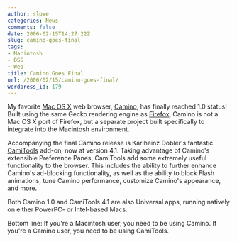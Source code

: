 ```yaml
---
author: slowe
categories: News
comments: false
date: 2006-02-15T14:27:22Z
slug: camino-goes-final
tags:
- Macintosh
- OSS
- Web
title: Camino Goes Final
url: /2006/02/15/camino-goes-final/
wordpress_id: 179
---
```


My favorite [Mac OS X](http://www.apple.com/macosx/) web browser, [Camino](http://www.caminobrowser.org/), has finally reached 1.0 status! Built using the same Gecko rendering engine as [Firefox](http://www.mozilla.org/products/firefox/), Camino is not a Mac OS X port of Firefox, but a separate project built specifically to integrate into the Macintosh environment.

Accompanying the final Camino release is Karlheinz Dobler's fantastic [CamiTools](http://www.nada.de/mac/camitools/) add-on, now at version 4.1. Taking advantage of Camino's extensible Preference Panes, CamiTools add some extremely useful functionality to the browser. This includes the ability to further enhance Camino's ad-blocking functionality, as well as the ability to block Flash animations, tune Camino performance, customize Camino's appearance, and more.

Both Camino 1.0 and CamiTools 4.1 are also Universal apps, running natively on either PowerPC- or Intel-based Macs.

Bottom line: If you're a Macintosh user, you need to be using Camino. If you're a Camino user, you need to be using CamiTools.
